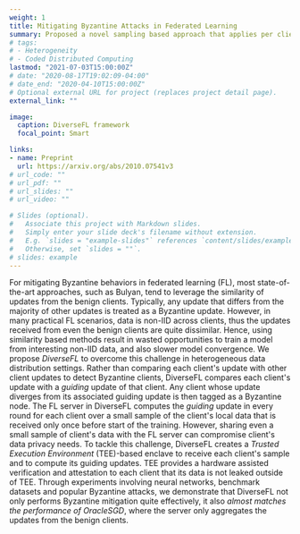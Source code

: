 ```yaml
---
weight: 1
title: Mitigating Byzantine Attacks in Federated Learning 
summary: Proposed a novel sampling based approach that applies per client criteria for mitigating Byzantines in the general federated learning setting. 
# tags:
# - Heterogeneity
# - Coded Distributed Computing
lastmod: "2021-07-03T15:00:00Z"
# date: "2020-08-17T19:02:09-04:00"
# date_end: "2020-04-10T15:00:00Z"
# Optional external URL for project (replaces project detail page).
external_link: ""

image:
  caption: DiverseFL framework  
  focal_point: Smart

links:
- name: Preprint
  url: https://arxiv.org/abs/2010.07541v3
# url_code: ""
# url_pdf: ""
# url_slides: ""
# url_video: ""

# Slides (optional).
#   Associate this project with Markdown slides.
#   Simply enter your slide deck's filename without extension.
#   E.g. `slides = "example-slides"` references `content/slides/example-slides.md`.
#   Otherwise, set `slides = ""`.
# slides: example
---
```


For mitigating Byzantine behaviors in federated learning (FL), most state-of-the-art approaches, such as Bulyan, tend to leverage the similarity of updates from the benign clients. Typically, any update that differs from the majority of other updates is treated as a Byzantine update. However, in many practical FL scenarios, data is non-IID across clients, thus the updates received from even the benign clients are quite dissimilar. Hence, using similarity based methods result in wasted opportunities to train a model from interesting non-IID data, and also slower model convergence. We propose *DiverseFL* to overcome this challenge in heterogeneous data distribution settings. Rather than comparing each client's update with other client updates to detect Byzantine clients, DiverseFL compares each client's update with a *guiding* update of that client. Any client whose update diverges from its associated guiding update is then tagged as a Byzantine node. The FL server in DiverseFL computes the *guiding* update in every round for each client over a small sample of the client's local data that is received only once before start of the training. However, sharing even a small sample of client's data with the FL server can compromise client's data privacy needs. To tackle this challenge, DiverseFL creates a *Trusted Execution Environment* (TEE)-based enclave to receive each client's sample and to compute its guiding updates. TEE provides a hardware assisted verification and attestation to each client that its data is not leaked outside of TEE. Through experiments involving neural networks, benchmark datasets and popular Byzantine attacks, we demonstrate that DiverseFL not only performs Byzantine mitigation quite effectively, it also *almost matches the performance of OracleSGD*, where the server only aggregates the updates from the benign clients.